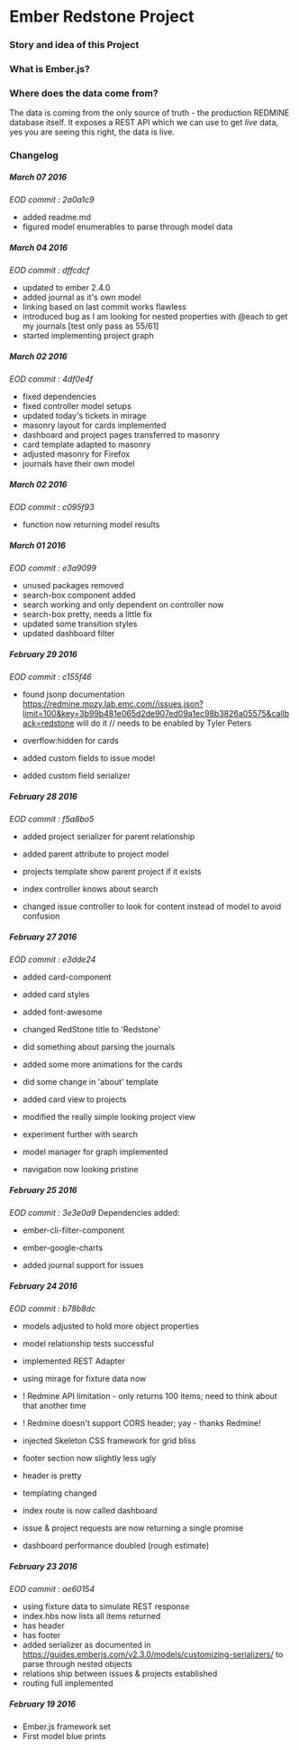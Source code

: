 Ember Redstone Project
======================

### Story and idea of this Project ###

### What is Ember.js? ###


### Where does the data come from? ###
The data is coming from the only source of truth - the production REDMINE database itself. It exposes a REST API which we can use to get *live* data, yes you are seeing this right, the data is live.

### Changelog ###

##### March 07 2016 #####
_EOD commit : 2a0a1c9_
- added readme.md
- figured model enumerables to parse through model data

##### March 04 2016 #####
_EOD commit : dffcdcf_
- updated to ember 2.4.0
- added journal as it's own model
- linking based on last commit works flawless
- introduced bug as I am looking for nested properties with @each to get my journals [test only pass as 55/61]
- started implementing project graph

##### March 02 2016 #####
_EOD commit : 4df0e4f_
- fixed dependencies
- fixed controller model setups
- updated today's tickets in mirage
- masonry layout for cards implemented
- dashboard and project pages transferred to masonry
- card template adapted to masonry
- adjusted masonry for Firefox
- journals have their own model

##### March 02 2016 #####
_EOD commit : c095f93_
- function now returning model results

##### March 01 2016 #####
_EOD commit : e3a9099_
- unused packages removed
- search-box component added
- search working and only dependent on controller now
- search-box pretty, needs a little fix
- updated some transition styles
- updated dashboard filter

##### February 29 2016 #####
_EOD commit : c155f46_
- found jsonp documentation
https://redmine.mozy.lab.emc.com//issues.json?limit=100&key=3b99b481e065d2de907ed09a1ec98b3826a05575&callback=redstone will do it // needs to be enabled by Tyler Peters

- overflow:hidden for cards
- added custom fields to issue model
- added custom field serializer

##### February 28 2016 #####
_EOD commit : f5a8bo5_
- added project serializer for parent relationship
- added parent attribute to project model
- projects template show parent project if it exists

- index controller knows about search
- changed issue controller to look for content instead of model to avoid confusion

##### February 27 2016 #####
_EOD commit : e3dde24_
- added card-component
- added card styles
- added font-awesome
- changed RedStone title to 'Redstone'
- did something about parsing the journals
- added some more animations for the cards
- did some change in 'about' template
- added card view to projects
- modified the really simple looking project view
- experiment further with search

- model manager for graph implemented
- navigation now looking pristine

##### February 25 2016 #####
_EOD commit : 3e3e0a9_
Dependencies added:
- ember-cli-filter-component
- ember-google-charts

- added journal support for issues

##### February 24 2016 #####
_EOD commit : b78b8dc_
- models adjusted to hold more object properties
- model relationship tests successful
- implemented REST Adapter
- using mirage for fixture data now
- ! Redmine API limitation - only returns 100 items; need to think about that another time
- ! Redmine doesn't support CORS header; yay - thanks Redmine!

- injected Skeleton CSS framework for grid bliss
- footer section now slightly less ugly
- header is pretty
- templating changed
- index route is now called dashboard
- issue & project requests are now returning a single promise
- dashboard performance doubled (rough estimate)

##### February 23 2016 #####
_EOD commit : ae60154_
- using fixture data to simulate REST response
- index.hbs now lists all items returned
- has header
- has footer
- added serializer as documented in https://guides.emberjs.com/v2.3.0/models/customizing-serializers/ to parse through nested objects
- relations ship between issues & projects established
- routing full implemented

##### February 19 2016 #####
- Ember.js framework set
- First model blue prints